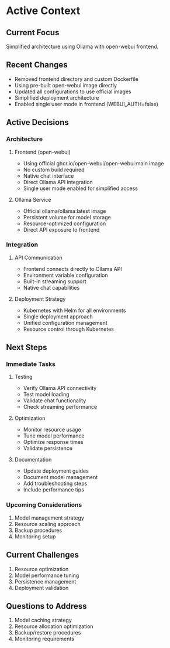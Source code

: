 # Active Context

## Current Focus
Simplified architecture using Ollama with open-webui frontend.

## Recent Changes
- Removed frontend directory and custom Dockerfile
- Using pre-built open-webui image directly
- Updated all configurations to use official images
- Simplified deployment architecture
- Enabled single user mode in frontend (WEBUI_AUTH=false)

## Active Decisions

### Architecture
1. Frontend (open-webui)
   - Using official ghcr.io/open-webui/open-webui:main image
   - No custom build required
   - Native chat interface
   - Direct Ollama API integration
   - Single user mode enabled for simplified access

2. Ollama Service
   - Official ollama/ollama:latest image
   - Persistent volume for model storage
   - Resource-optimized configuration
   - Direct API exposure to frontend

### Integration
1. API Communication
   - Frontend connects directly to Ollama API
   - Environment variable configuration
   - Built-in streaming support
   - Native chat capabilities

2. Deployment Strategy
   - Kubernetes with Helm for all environments
   - Single deployment approach
   - Unified configuration management
   - Resource control through Kubernetes

## Next Steps

### Immediate Tasks
1. Testing
   - Verify Ollama API connectivity
   - Test model loading
   - Validate chat functionality
   - Check streaming performance

2. Optimization
   - Monitor resource usage
   - Tune model performance
   - Optimize response times
   - Validate persistence

3. Documentation
   - Update deployment guides
   - Document model management
   - Add troubleshooting steps
   - Include performance tips

### Upcoming Considerations
1. Model management strategy
2. Resource scaling approach
3. Backup procedures
4. Monitoring setup

## Current Challenges
1. Resource optimization
2. Model performance tuning
3. Persistence management
4. Deployment validation

## Questions to Address
1. Model caching strategy
2. Resource allocation optimization
3. Backup/restore procedures
4. Monitoring requirements
